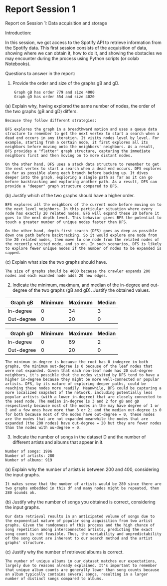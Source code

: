 # Report Session 1

Report on Session 1: 
Data acquisition and storage


Introduction:

In this session, we got access to the Spotify API to retrieve information from the Spotify data. This first session consists of the acquisition of data, showing where we can obtain it, how to do it, and showing the obstacles we may encounter during the process using Python scripts (or colab Notebooks). 


Questions to answer in the report:

1. Provide the order and size of the graphs gB and gD.
```
	Graph gB has order 779 and size 4000
	Graph gD has order 554 and size 4020
```
(a) Explain why, having explored the same number of nodes, the order of the two graphs (gB and gD) differs.
```
Because they follow different strategies:

BFS explores the graph in a breadthward motion and uses a queue data structure to remember to get the next vertex to start a search when a dead end occurs in any iteration. It visits nodes level by level. For example, starting from a certain node, it first explores all its neighbors before moving onto the neighbors' neighbors. As a result, BFS provides a "flatter" graph structure, capturing the immediate neighbors first and then moving on to more distant nodes.

On the other hand, DFS uses a stack data structure to remember to get the next vertex to start a search when a dead end occurs. DFS explores as far as possible along each branch before backing up. It dives deeper into the graph, exploring a single path as far as it can go before backtracking and exploring another path. As a result, DFS can provide a "deeper" graph structure compared to BFS.
```

(b) Justify which of the two graphs should have a higher order.
```
BFS explores all the neighbors of the current node before moving on to the next level neighbors. In this particular situation where every node has exactly 20 related nodes, BFS will expand these 20 before it goes to the next depth level. This behavior gives BFS the potential to touch a greater number of unique nodes faster than DFS.

On the other hand, depth-first search (DFS) goes as deep as possible down one path before backtracking. So it would explore one node from the 20 related nodes, then move to one node from the related nodes of the recently visited node, and so on. In such scenarios, DFS is likely to explore fewer unique nodes if the number of nodes to be expanded is capped.
```

(c) Explain what size the two graphs should have.
```
The size of graphs should be 4000 because the crawler expands 200 nodes and each exanded node adds 20 new edges.
```

2. Indicate the minimum, maximum, and median of the in-degree and out-degree of the two graphs (gB and gD). Justify the obtained values.


| Graph gB | Minimum | Maximum | Median |
| -------- | ------- | ------- | ------ |
| In-degree | 0  | 34  | 3 |
| Out-degree | 0  | 20  | 0 |

| Graph gD | Minimum | Maximum | Median |
| -------- | ------- | ------- | ------ |
| In-degree | 0  | 69  | 2 |
| Out-degree | 0  | 20  | 0 |

```
The minimum in-degree is because the root has 0 indegree in both graphs, the minimum out-degree is 0 because of the leaf nodes that were not expanded. Given that each non-leaf node has 20 out-degree neighbors, it's possible that the nodes visited by DFS tend to have a higher in-degree because they might be more well-connected or popular artists. DFS, by its nature of exploring deeper paths, could be reaching these nodes more readily. Meanwhile, BFS could be capturing a more localized snapshot of the network, including potentially less popular artists (with a lower in-degree) that are closely connected to the seed node. The median in-degree is 3 and 2 for gB and gD respectively because most of the nodes in the may have degree of 1 or 2 and a few ones have more than 3 or 2; and the median out-degree is 0 for both because most of the nodes have out-degree = 0, these nodes are the nodes that are not expanded meanwhile the nodes that are expanded (the 200 nodes) have out-degree = 20 but they are fewer nodes than the nodes with ou-degree = 0.
```

3. Indicate the number of songs in the dataset D and the number of different artists and albums that appear in it.

```
Number of songs: 1996
Number of artists: 280
Number of albums: 919
```

(a) Explain why the number of artists is between 200 and 400, considering the input graphs.

```
It makes sense that the number of artists would be 280 since there are two graphs embedded in this df and many nodes might be repeated, then 280 sounds ok.
```

(b) Justify why the number of songs you obtained is correct, considering the input graphs.

```
Our data retrieval results in an anticipated volume of songs due to the exponential nature of popular song acquisition from two artist graphs. Given the randomness of this process and the high chance of song repetition among interconnected artists, predicting the exact song count is not feasible. Thus, the variability and unpredictability of the song count are inherent to our search method and the artist graphs' structure.
```

(c) Justify why the number of retrieved albums is correct.

```
The number of unique albums in our dataset matches our expectations, largely due to reasons already explained. It's important to remember that unique album counts are generally lower than song counts because an album typically contains several songs, resulting in a larger number of distinct songs compared to albums.
```

